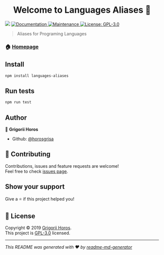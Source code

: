 <h1 align="center">Welcome to Languages Aliases 👋</h1>
<p>
  <img src="https://img.shields.io/badge/version-1.0.0-blue.svg?cacheSeconds=2592000" />
  <a href="https://github.com/horosgrisa/languages-aliases#readme">
    <img alt="Documentation" src="https://img.shields.io/badge/documentation-yes-brightgreen.svg" target="_blank" />
  </a>
  <a href="https://github.com/horosgrisa/languages-aliases/graphs/commit-activity">
    <img alt="Maintenance" src="https://img.shields.io/badge/Maintained%3F-yes-green.svg" target="_blank" />
  </a>
  <a href="https://github.com/horosgrisa/languages-aliases/blob/master/LICENSE">
    <img alt="License: GPL-3.0" src="https://img.shields.io/badge/License-GPL-3.0-yellow.svg" target="_blank" />
  </a>
</p>

> Aliases for Programing Languages

### 🏠 [Homepage](https://github.com/horosgrisa/languages-aliases#readme)

## Install

```sh
npm install languages-aliases
```

## Run tests

```sh
npm run test
```

## Author

👤 **Grigorii Horos**

* Github: [@horosgrisa](https://github.com/horosgrisa)

## 🤝 Contributing

Contributions, issues and feature requests are welcome!<br />Feel free to check [issues page](https://github.com/horosgrisa/languages-aliases/issues).

## Show your support

Give a ⭐️ if this project helped you!

## 📝 License

Copyright © 2019 [Grigorii Horos](https://github.com/horosgrisa).<br />
This project is [GPL-3.0](https://github.com/horosgrisa/languages-aliases/blob/master/LICENSE) licensed.

***
_This README was generated with ❤️ by [readme-md-generator](https://github.com/kefranabg/readme-md-generator)_
